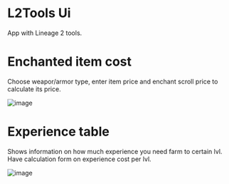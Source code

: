 # L2Tools Ui
App with Lineage 2 tools.
# Enchanted item cost
Choose weapor/armor type, enter item price and enchant scroll price to calculate its price.

![image](https://github.com/maidadur/l2-tools-ui/assets/6338605/e540e40a-c9a7-4d2d-bce8-1882f846e575)

# Experience table

Shows information on how much experience you need farm to certain lvl.
Have calculation form on experience cost per lvl. 

![image](https://github.com/maidadur/l2-tools-ui/assets/6338605/69bae76f-c02e-493f-bb67-7aaadf0ab2c1)
